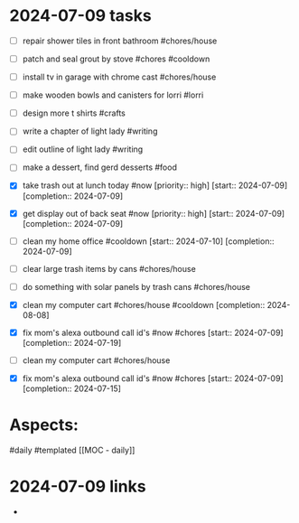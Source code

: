
# 2024-07-09 tasks

- [ ] repair shower tiles in front bathroom #chores/house 
- [ ] patch and seal grout by stove  #chores #cooldown 
- [ ] install tv in garage with chrome cast #chores/house
- [ ] make wooden bowls and canisters for lorri #lorri
- [ ] design more t shirts #crafts
- [ ] write a chapter of light lady #writing 

- [ ] edit outline of light lady #writing
- [ ] make a dessert,  find gerd desserts #food
- [x] take trash out at lunch today #now  [priority:: high]  [start:: 2024-07-09]  [completion:: 2024-07-09]

- [x] get display out of back seat #now  [priority:: high]  [start:: 2024-07-09]  [completion:: 2024-07-09]
- [ ] clean my home office  #cooldown [start:: 2024-07-10]  [completion:: 2024-07-09]

- [ ] clear large trash items by cans #chores/house 

- [ ] do something with solar panels by trash cans #chores/house 

- [x] clean my computer cart #chores/house #cooldown  [completion:: 2024-08-08]
- [x] fix mom's alexa outbound call id's #now #chores  [start:: 2024-07-09]  [completion:: 2024-07-19]
- [ ] clean my computer cart  #chores/house 
- [x] fix mom's alexa outbound call id's #now #chores  [start:: 2024-07-09]  [completion:: 2024-07-15]


# Aspects:
#daily #templated
[[MOC - daily]]

# 2024-07-09 links
- 


